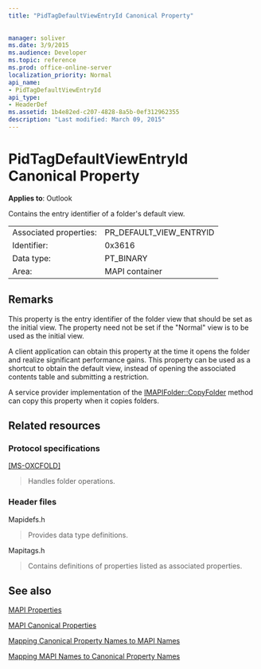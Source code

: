 ```yaml
---
title: "PidTagDefaultViewEntryId Canonical Property"
 
 
manager: soliver
ms.date: 3/9/2015
ms.audience: Developer
ms.topic: reference
ms.prod: office-online-server
localization_priority: Normal
api_name:
- PidTagDefaultViewEntryId
api_type:
- HeaderDef
ms.assetid: 1b4e82ed-c207-4828-8a5b-0ef312962355
description: "Last modified: March 09, 2015"
---
```


# PidTagDefaultViewEntryId Canonical Property

  
  
**Applies to**: Outlook 
  
Contains the entry identifier of a folder's default view.
  
|||
|:-----|:-----|
|Associated properties:  <br/> |PR_DEFAULT_VIEW_ENTRYID  <br/> |
|Identifier:  <br/> |0x3616  <br/> |
|Data type:  <br/> |PT_BINARY  <br/> |
|Area:  <br/> |MAPI container  <br/> |
   
## Remarks

This property is the entry identifier of the folder view that should be set as the initial view. The property need not be set if the "Normal" view is to be used as the initial view.
  
A client application can obtain this property at the time it opens the folder and realize significant performance gains. This property can be used as a shortcut to obtain the default view, instead of opening the associated contents table and submitting a restriction.
  
A service provider implementation of the [IMAPIFolder::CopyFolder](imapifolder-copyfolder.md) method can copy this property when it copies folders. 
  
## Related resources

### Protocol specifications

[[MS-OXCFOLD]](http://msdn.microsoft.com/library/c0f31b95-c07f-486c-98d9-535ed9705fbf%28Office.15%29.aspx)
  
> Handles folder operations.
    
### Header files

Mapidefs.h
  
> Provides data type definitions.
    
Mapitags.h
  
> Contains definitions of properties listed as associated properties.
    
## See also



[MAPI Properties](mapi-properties.md)
  
[MAPI Canonical Properties](mapi-canonical-properties.md)
  
[Mapping Canonical Property Names to MAPI Names](mapping-canonical-property-names-to-mapi-names.md)
  
[Mapping MAPI Names to Canonical Property Names](mapping-mapi-names-to-canonical-property-names.md)

